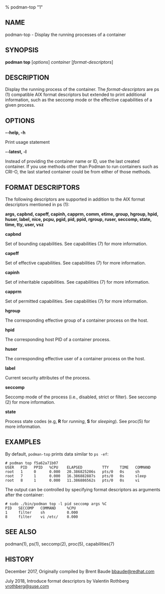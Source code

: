 % podman-top "1"

## NAME
podman\-top - Display the running processes of a container

## SYNOPSIS
**podman top** [*options*] *container* [*format-descriptors*]

## DESCRIPTION
Display the running process of the container. The *format-descriptors* are ps (1) compatible AIX format descriptors but extended to print additional information, such as the seccomp mode or the effective capabilities of a given process.

## OPTIONS

**--help, -h**

  Print usage statement

**--latest, -l**

Instead of providing the container name or ID, use the last created container. If you use methods other than Podman
to run containers such as CRI-O, the last started container could be from either of those methods.

## FORMAT DESCRIPTORS

The following descriptors are supported in addition to the AIX format descriptors mentioned in ps (1):

**args, capbnd, capeff, capinh, capprm, comm, etime, group, hgroup, hpid, huser, label, nice, pcpu, pgid, pid, ppid, rgroup, ruser, seccomp, state, time, tty, user, vsz**

**capbnd**

  Set of bounding capabilities. See capabilities (7) for more information.

**capeff**

  Set of effective capabilities. See capabilities (7) for more information.

**capinh**

  Set of inheritable capabilities. See capabilities (7) for more information.

**capprm**

  Set of permitted capabilities. See capabilities (7) for more information.

**hgroup**

  The corresponding effective group of a container process on the host.

**hpid**

  The corresponding host PID of a container process.

**huser**

  The corresponding effective user of a container process on the host.

**label**

  Current security attributes of the process.

**seccomp**

  Seccomp mode of the process (i.e., disabled, strict or filter). See seccomp (2) for more information.

**state**

  Process state codes (e.g, **R** for *running*, **S** for *sleeping*). See proc(5) for more information.

## EXAMPLES

By default, `podman-top` prints data similar to `ps -ef`:

```
# podman top f5a62a71b07
USER   PID   PPID   %CPU    ELAPSED         TTY     TIME   COMMAND
root   1     0      0.000   20.386825206s   pts/0   0s     sh
root   7     1      0.000   16.386882887s   pts/0   0s     sleep
root   8     1      0.000   11.386886562s   pts/0   0s     vi
```

The output can be controlled by specifying format descriptors as arguments after the container:

```
# sudo ./bin/podman top -l pid seccomp args %C
PID   SECCOMP   COMMAND     %CPU
1     filter    sh          0.000
8     filter    vi /etc/    0.000
```

## SEE ALSO
podman(1), ps(1), seccomp(2), proc(5), capabilities(7)

## HISTORY
December 2017, Originally compiled by Brent Baude <bbaude@redhat.com>

July 2018, Introduce format descriptors by Valentin Rothberg <vrothberg@suse.com>
